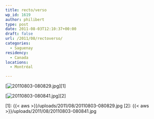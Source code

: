 ```yaml
---
title: recto/verso
wp_id: 1619
author: philibert
type: post
date: 2011-08-03T12:10:37+00:00
draft: false
url: /2011/08/rectoverso/
categories:
  - Saguenay
residency:
  - Canada
locations:
  - Montréal

---
```

[<img src="{{< aws >}}/uploads/2011/08/20110803-080829.jpg" alt="20110803-080829.jpg" class="alignnone size-full" />][1]

[<img src="{{< aws >}}/uploads/2011/08/20110803-080841.jpg" alt="20110803-080841.jpg" class="alignnone size-full" />][2]

 [1]: {{< aws >}}/uploads/2011/08/20110803-080829.jpg
 [2]: {{< aws >}}/uploads/2011/08/20110803-080841.jpg